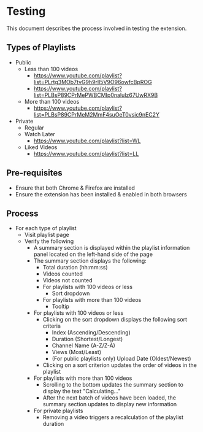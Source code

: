 # Testing

This document describes the process involved in testing the extension.

## Types of Playlists

- Public
  - Less than 100 videos
    - https://www.youtube.com/playlist?list=PLrtg3MOb7tvG9h9rll5V9O96owfcBpROG
    - https://www.youtube.com/playlist?list=PLBsP89CPrMePWBCMIp0naluIz67UwRX9B
  - More than 100 videos
    - https://www.youtube.com/playlist?list=PLBsP89CPrMeM2MmF4suOeT0vsic9nEC2Y
- Private
  - Regular
  - Watch Later
    - https://www.youtube.com/playlist?list=WL
  - Liked Videos
    - https://www.youtube.com/playlist?list=LL

## Pre-requisites

- Ensure that both Chrome & Firefox are installed
- Ensure the extension has been installed & enabled in both browsers

## Process

- For each type of playlist
  - Visit playlist page
  - Verify the following
    - A summary section is displayed within the playlist information panel
      located on the left-hand side of the page
    - The summary section displays the following:
      - Total duration (hh:mm:ss)
      - Videos counted
      - Videos not counted
      - For playlists with 100 videos or less
        - Sort dropdown
      - For playlists with more than 100 videos
        - Tooltip
    - For playlists with 100 videos or less
      - Clicking on the sort dropdown displays the following sort criteria
        - Index (Ascending/Descending)
        - Duration (Shortest/Longest)
        - Channel Name (A-Z/Z-A)
        - Views (Most/Least)
        - (For public playlists only) Upload Date (Oldest/Newest)
      - Clicking on a sort criterion updates the order of videos in the playlist
    - For playlists with more than 100 videos
      - Scrolling to the bottom updates the summary section to display the text
        "Calculating..."
      - After the next batch of videos have been loaded, the summary section
        updates to display new information
    - For private playlists
      - Removing a video triggers a recalculation of the playlist duration
